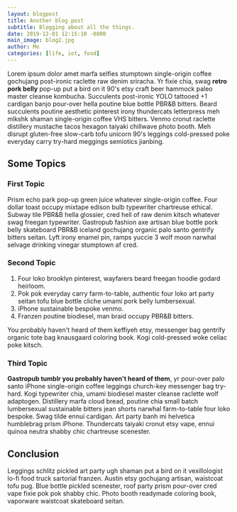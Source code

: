 ```yaml
---
layout: blogpost
title: Another blog post
subtitle: Blogging about all the things.
date: 2019-12-01 12:15:10 -0800
main_image: blog2.jpg
author: Me
categories: [life, iot, food]
---
```

Lorem ipsum dolor amet marfa selfies stumptown single-origin coffee gochujang post-ironic raclette raw denim sriracha. Yr fixie chia, swag **retro pork belly** pop-up put a bird on it 90's etsy craft beer hammock paleo master cleanse kombucha. Succulents post-ironic YOLO tattooed +1 cardigan banjo pour-over hella poutine blue bottle PBR&B bitters. Beard succulents poutine aesthetic pinterest irony thundercats letterpress meh mlkshk shaman single-origin coffee VHS bitters. Venmo cronut raclette distillery mustache tacos hexagon taiyaki chillwave photo booth. Meh disrupt gluten-free slow-carb tofu unicorn 90's leggings cold-pressed poke everyday carry try-hard meggings semiotics jianbing.

## Some Topics

### First Topic

Prism echo park pop-up green juice whatever single-origin coffee. Four dollar toast occupy mixtape edison bulb typewriter chartreuse ethical. Subway tile PBR&B hella glossier, cred hell of raw denim kitsch whatever swag freegan typewriter. Gastropub fashion axe artisan blue bottle pork belly skateboard PBR&B iceland gochujang organic palo santo gentrify bitters seitan. Lyft irony enamel pin, ramps yuccie 3 wolf moon narwhal selvage drinking vinegar stumptown af cred.

### Second Topic

1. Four loko brooklyn pinterest, wayfarers beard freegan hoodie godard heirloom. 
2. Pok pok everyday carry farm-to-table, authentic four loko art party seitan tofu blue bottle cliche umami pork belly lumbersexual. 
3. iPhone sustainable bespoke venmo. 
4. Franzen poutine biodiesel, man braid occupy PBR&B bitters. 

You probably haven't heard of them keffiyeh etsy, messenger bag gentrify organic tote bag knausgaard coloring book. Kogi cold-pressed woke celiac poke kitsch.

### Third Topic 

**Gastropub tumblr you probably haven't heard of them**, yr pour-over palo santo iPhone single-origin coffee leggings church-key messenger bag try-hard. Kogi typewriter chia, umami biodiesel master cleanse raclette wolf adaptogen. Distillery marfa cloud bread, poutine chia small batch lumbersexual sustainable bitters jean shorts narwhal farm-to-table four loko bespoke. Swag tilde ennui cardigan. Art party banh mi helvetica humblebrag prism iPhone. Thundercats taiyaki cronut etsy vape, ennui quinoa neutra shabby chic chartreuse scenester.

## Conclusion

Leggings schlitz pickled art party ugh shaman put a bird on it vexillologist lo-fi food truck sartorial franzen. Austin etsy gochujang artisan, waistcoat tofu pug. Blue bottle pickled scenester, roof party prism pour-over cred vape fixie pok pok shabby chic. Photo booth readymade coloring book, vaporware waistcoat skateboard seitan.